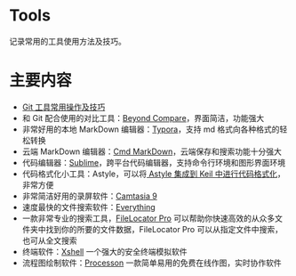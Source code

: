 # Tools
记录常用的工具使用方法及技巧。

# 主要内容

- [Git 工具常用操作及技巧](Git常用操作及技巧.md)
- 和 Git 配合使用的对比工具：[Beyond Compare](https://www.scootersoftware.com/download.php)，界面简洁，功能强大
- 非常好用的本地 MarkDown 编辑器：[Typora](https://www.typora.io/)，支持 md 格式向各种格式的轻松转换
- 云端 MarkDown 编辑器：[Cmd MarkDown](https://www.zybuluo.com/mdeditor)，云端保存和搜索功能十分强大
- 代码编辑器：[Sublime](Sublime.md)，跨平台代码编辑器，支持命令行环境和图形界面环境
- 代码格式化小工具：Astyle，可以将[ Astyle 集成到 Keil 中进行代码格式化](https://jingyan.baidu.com/article/f3e34a12d7d6e5f5eb6535c5.html)，非常方便
- 非常简洁好用的录屏软件：[Camtasia 9](https://www.isharepc.com/1884.html)
- 速度最快的文件搜索软件：[Everything](http://www.pc6.com/softview/SoftView_53886.html)
- 一款非常专业的搜索工具，[FileLocator Pro](https://www.jb51.net/softs/558967.html) 可以帮助你快速高效的从众多文件夹中找到你的所要的文件数据，FileLocator Pro 可以从指定文件中搜索，也可从全文搜索
- 终端软件：[Xshell](http://www.netsarang.com/products/xsh_overview.html) 一个强大的安全终端模拟软件
- 流程图绘制软件：[Processon](https://www.processon.com/) 一款简单易用的免费在线作图，实时协作软件

